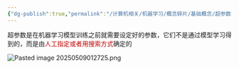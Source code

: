```yaml
---
{"dg-publish":true,"permalink":"/计算机相关/机器学习/概念碎片/基础概念/超参数hyperparameters/","dgPassFrontmatter":true,"created":"2025-05-09T01:24:27.669+08:00","updated":"2025-05-09T02:16:52.941+08:00"}
---
```


超参数是在机器学习模型训练之前就需要设定好的参数，它们不是通过模型学习得到的，而是由<font color="#c00000">人工指定或者用搜索方式</font>确定的

![Pasted image 20250509012725.png](/img/user/Pasted%20image%2020250509012725.png)